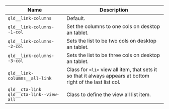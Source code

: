 | Name                              |   Description |
|-----------------------------------|--------------|
| `qld__link-columns`               | Default. |
| `qld__link-columns--1-col` | Set the columns to one cols on desktop an tablet. |
| `qld__link-columns--2-col`        | Sets the list to be two cols on desktop an tablet. |
| `qld__link-columns--3-col`        | Sets the list to be three cols on desktop an tablet. |
| `qld__link-columns__all-link`     | Class for `<li>` view all item, that sets it so that it always appears at bottom right of the last list col.
| `qld__cta-link qld__cta-link--view-all` | Class to define the <a> view all list item. |




